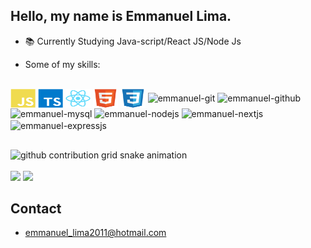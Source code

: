 ## Hello, my name is Emmanuel Lima.
- 📚 Currently Studying Java-script/React JS/Node Js

- Some of my skills:

</div>
  <div style="display: inline_block"><br>
  <img align="center" alt="emanuel-Js" height="30" width="40" src="https://raw.githubusercontent.com/devicons/devicon/master/icons/javascript/javascript-plain.svg">
  <img align="center" alt="emanuel-Ts" height="30" width="40" src="https://raw.githubusercontent.com/devicons/devicon/master/icons/typescript/typescript-plain.svg">
  <img align="center" alt="emanuel-React" height="30" width="40" src="https://raw.githubusercontent.com/devicons/devicon/master/icons/react/react-original.svg">
  <img align="center" alt="emanuel-HTML" height="30" width="40" src="https://raw.githubusercontent.com/devicons/devicon/master/icons/html5/html5-original.svg">
  <img align="center" alt="emanuel-CSS" height="30" width="40" src="https://raw.githubusercontent.com/devicons/devicon/master/icons/css3/css3-original.svg">
   <img align="center" alt="emmanuel-git" height="30" width="40" src="https://cdn.jsdelivr.net/gh/devicons/devicon/icons/git/git-original.svg">
    <img align="center" alt="emmanuel-github" height="30" width="40" src="https://cdn.jsdelivr.net/gh/devicons/devicon/icons/github/github-original.svg">
    <img align="center" alt="emmanuel-mysql" height="30" width="40" src="https://cdn.jsdelivr.net/gh/devicons/devicon/icons/mysql/mysql-original-wordmark.svg">
    <img align="center" alt="emmanuel-nodejs" height="30" width="40" src="https://cdn.jsdelivr.net/gh/devicons/devicon/icons/nodejs/nodejs-original-wordmark.svg">
        <img align="center" alt="emmanuel-nextjs" height="30" width="40" src="https://cdn.jsdelivr.net/gh/devicons/devicon/icons/nextjs/nextjs-original-wordmark.svg">
         <img align="center" alt="emmanuel-expressjs" height="30" width="40" src="https://cdn.jsdelivr.net/gh/devicons/devicon/icons/express/express-original-wordmark.svg">


         

          
          
          
          
           
          
         
          
</div> 
  
  ##

  <picture>
  <source media="(prefers-color-scheme: dark)" srcset="https://raw.githubusercontent.com/Emmanuel194/Emmanuel194/output/github-contribution-grid-snake-dark.svg">
  <source media="(prefers-color-scheme: dark)" srcset="https://raw.githubusercontent.com/Emmanuel194/Emmanuel194/output/github-contribution-grid-snake.svg">
  <img alt="github contribution grid snake animation" src="https://raw.githubusercontent.com/Emmanuel194/Emmanuel194/output/github-contribution-grid-snake.svg">
</picture>
<br><br>
  
<div>
  <a href="https://www.instagram.com/emmanuellima09/" target="_blank"><img src="https://img.shields.io/badge/-Instagram-%23E4405F?style=for-the-badge&logo=instagram&logoColor=white" target="_blank"></a>
  <a href="https://www.linkedin.com/in/emmanuel-lima-11ba8120b/" target="_blank"><img src="https://img.shields.io/badge/-LinkedIn-%230077B5?style=for-the-badge&logo=linkedin&logoColor=white" target="_blank"></a> 
 </div>

 ## Contact
* emmanuel_lima2011@hotmail.com

